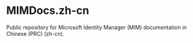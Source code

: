 # MIMDocs.zh-cn
Public repository for Microsoft Identity Manager (MIM) documentation in Chinese (PRC) (zh-cn).
